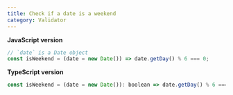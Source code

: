 ```yaml
---
title: Check if a date is a weekend
category: Validator
---
```


**JavaScript version**

```js
// `date` is a Date object
const isWeekend = (date = new Date()) => date.getDay() % 6 === 0;
```

**TypeScript version**

```js
const isWeekend = (date = new Date()): boolean => date.getDay() % 6 === 0;
```
